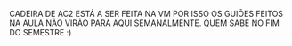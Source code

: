 CADEIRA DE AC2 ESTÁ A SER FEITA NA VM POR ISSO OS GUIÕES FEITOS NA AULA NÃO VIRÃO PARA AQUI SEMANALMENTE. QUEM SABE NO FIM DO SEMESTRE :) 